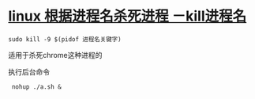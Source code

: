 # [linux 根据进程名杀死进程 －kill进程名](https://www.cnblogs.com/jins-note/p/9636969.html)

```shell
sudo kill -9 $(pidof 进程名关键字)
```

适用于杀死chrome这种进程的





执行后台命令

```shell
 nohup ./a.sh & 
```

